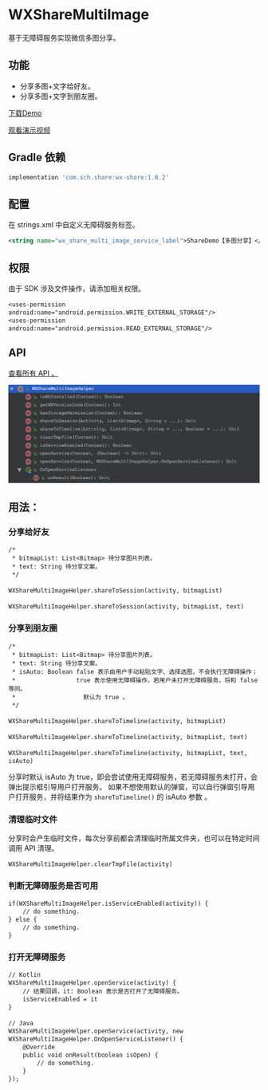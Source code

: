 # WXShareMultiImage

基于无障碍服务实现微信多图分享。

## 功能

* 分享多图+文字给好友。
* 分享多图+文字到朋友圈。

[下载Demo](./demo.apk)

[观看演示视频](http://seafile.meimeifa.com:8000/f/bfaa286abf/?raw=1)

## Gradle 依赖

```groovy
implementation 'com.sch.share:wx-share:1.0.2'
```

## 配置

在 strings.xml 中自定义无障碍服务标签。
```xml
<string name="wx_share_multi_image_service_label">ShareDemo【多图分享】</string>
```

## 权限

由于 SDK 涉及文件操作，请添加相关权限。
```
<uses-permission android:name="android.permission.WRITE_EXTERNAL_STORAGE"/>
<uses-permission android:name="android.permission.READ_EXTERNAL_STORAGE"/>
```

## API

[查看所有 API 。](./wx-share/src/main/java/com/sch/share/WXShareMultiImageHelper.kt)

![API](./api.png)

## 用法：

### 分享给好友

```
/*
 * bitmapList: List<Bitmap> 待分享图片列表。
 * text: String 待分享文案。
 */

WXShareMultiImageHelper.shareToSession(activity, bitmapList)

WXShareMultiImageHelper.shareToSession(activity, bitmapList, text)
```

### 分享到朋友圈

```
/*
 * bitmapList: List<Bitmap> 待分享图片列表。
 * text: String 待分享文案。
 * isAuto: Boolean false 表示由用户手动粘贴文字、选择选图，不会执行无障碍操作；
 *                 true 表示使用无障碍操作，若用户未打开无障碍服务，将和 false 等同。
 *                   默认为 true 。
 */

WXShareMultiImageHelper.shareToTimeline(activity, bitmapList)

WXShareMultiImageHelper.shareToTimeline(activity, bitmapList, text)

WXShareMultiImageHelper.shareToTimeline(activity, bitmapList, text, isAuto)
```
分享时默认 isAuto 为 true，即会尝试使用无障碍服务，若无障碍服务未打开，会弹出提示框引导用户打开服务。
如果不想使用默认的弹窗，可以自行弹窗引导用户打开服务，并将结果作为 `shareToTimeline()` 的 isAuto 参数 。

### 清理临时文件

分享时会产生临时文件，每次分享前都会清理临时所属文件夹，也可以在特定时间调用 API 清理。

```
WXShareMultiImageHelper.clearTmpFile(activity)
```

### 判断无障碍服务是否可用

```
if(WXShareMultiImageHelper.isServiceEnabled(activity)) {
    // do something.
} else {
    // do something.
}
```

### 打开无障碍服务

```
// Kotlin
WXShareMultiImageHelper.openService(activity) {
    // 结果回调，it: Boolean 表示是否打开了无障碍服务。
    isServiceEnabled = it
}

// Java
WXShareMultiImageHelper.openService(activity, new WXShareMultiImageHelper.OnOpenServiceListener() {
    @Override
    public void onResult(boolean isOpen) {
        // do something.
    }
});
```
